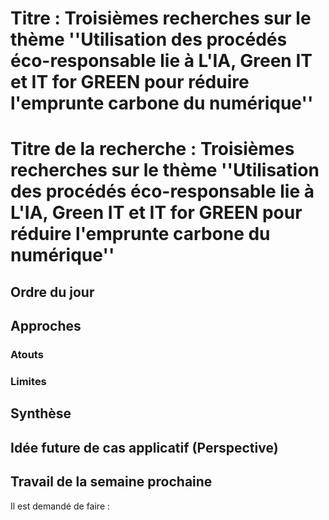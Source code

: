 # Titre :  Troisièmes recherches sur le thème ''Utilisation des procédés éco-responsable lie  à L'IA, Green IT et IT for GREEN pour réduire l'emprunte carbone du numérique''
# Titre de la recherche :  Troisièmes recherches sur le thème ''Utilisation des procédés éco-responsable lie  à L'IA, Green IT et IT for GREEN pour réduire l'emprunte carbone du numérique''

## Ordre du jour

## Approches 
 
### Atouts 

### Limites

## Synthèse

## Idée future de cas applicatif (Perspective)

## Travail de la semaine prochaine
Il est demandé de faire :


